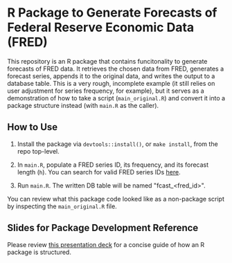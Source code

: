 R Package to Generate Forecasts of Federal Reserve Economic Data (FRED)
=======================================================================

This repository is an R package that contains funcitonality to generate
forecasts of FRED data. It retrieves the chosen data from FRED, generates a
forecast series, appends it to the original data, and writes the output to a
database table. This is a very rough, incomplete example (it still relies on
user adjustment for series frequency, for example), but it serves as a
demonstration of how to take a script (`main_original.R`) and convert it into a
package structure instead (with `main.R` as the caller).

How to Use
----------

1. Install the package via `devtools::install()`, or `make install`, from the
   repo top-level.

1. In `main.R`, populate a FRED series ID, its frequency, and its forecast
   length (`h`). You can search for valid FRED series IDs
   [here](https://fred.stlouisfed.org/tags/series).

1. Run `main.R`. The written DB table will be named "fcast_<fred_id>".

You can review what this package code looked like as a non-package script by
inspecting the `main_original.R` file.

Slides for Package Development Reference
----------------------------------------

Please review [this presentation
deck](https://docs.google.com/presentation/d/1Y6KmN16cZoBc28FBvph4r-BJiJl1APIW9vLxrrq6Nj8/edit?usp=sharing)
for a concise guide of how an R package is structured.
